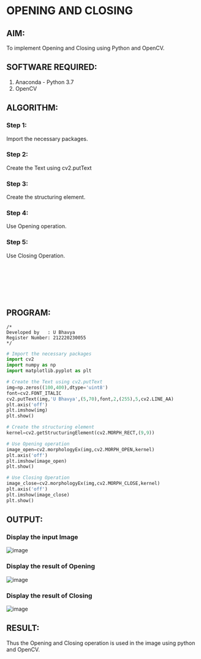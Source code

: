 # OPENING AND CLOSING

## AIM:
To implement Opening and Closing using Python and OpenCV.

## SOFTWARE REQUIRED:
1. Anaconda - Python 3.7
2. OpenCV
## ALGORITHM:
### Step 1:
Import the necessary packages.
### Step 2:
Create the Text using cv2.putText
### Step 3:
Create the structuring element.
### Step 4:
Use Opening operation.
### Step 5:
Use Closing Operation.

<br><br><br><br><br>

## PROGRAM:
```
/*
Developed by   : U Bhavya
Register Number: 212220230055
*/
```
``` Python
# Import the necessary packages
import cv2
import numpy as np
import matplotlib.pyplot as plt

# Create the Text using cv2.putText
img=np.zeros((100,400),dtype='uint8')
font=cv2.FONT_ITALIC
cv2.putText(img,'U Bhavya',(5,70),font,2,(255),5,cv2.LINE_AA)
plt.axis('off')
plt.imshow(img)
plt.show()

# Create the structuring element
kernel=cv2.getStructuringElement(cv2.MORPH_RECT,(9,9))

# Use Opening operation
image_open=cv2.morphologyEx(img,cv2.MORPH_OPEN,kernel)
plt.axis('off')
plt.imshow(image_open)
plt.show()

# Use Closing Operation
image_close=cv2.morphologyEx(img,cv2.MORPH_CLOSE,kernel)
plt.axis('off')
plt.imshow(image_close)
plt.show()

```
## OUTPUT:

### Display the input Image
![image](https://user-images.githubusercontent.com/75235293/170826846-f9a124e6-a474-4860-ae47-349639c74f14.png)


### Display the result of Opening
![image](https://user-images.githubusercontent.com/75235293/170826856-d69cc4b3-f5b4-4790-b17f-d496795029c7.png)

### Display the result of Closing
![image](https://user-images.githubusercontent.com/75235293/170826873-b82612ca-6637-4751-8139-8289821e3af7.png)


## RESULT:
Thus the Opening and Closing operation is used in the image using python and OpenCV.
